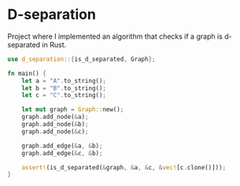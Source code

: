 # D-separation

Project where I implemented an algorithm that checks if a graph is d-separated in Rust.

```rust
use d_separation::{is_d_separated, Graph};

fn main() {
    let a = "A".to_string();
    let b = "B".to_string();
    let c = "C".to_string();

    let mut graph = Graph::new();
    graph.add_node(&a);
    graph.add_node(&b);
    graph.add_node(&c);

    graph.add_edge(&a, &b);
    graph.add_edge(&c, &b);

    assert!(is_d_separated(&graph, &a, &c, &vec![c.clone()]));
}

```

